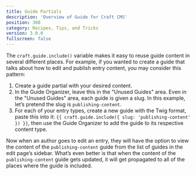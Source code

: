 ```yaml
---
title: Guide Partials
description: 'Overview of Guide for Craft CMS'
position: 300
category: Recipes, Tips, and Tricks
version: 3.0.0
fullscreen: false
---
```


The `craft.guide.include()` variable makes it easy to reuse guide content in several different places. For example, if you wanted to create a guide that talks about how to edit and publish entry content, you may consider this pattern:

1. Create a guide partial with your desired content.
1. In the Guide Organizer, leave this in the "Unused Guides" area. Even in the "Unused Guides" area, each guide is given a slug. In this example, let’s pretend the slug is `publishing-content`.
1. For each of your entry types, create a new guide with the Twig format, paste this into it: `{{ craft.guide.include({ slug: 'publishing-content' }) }}`, then use the Guide Organizer to add the guide to its respective content type.

Now when an author goes to edit an entry, they will have the option to view the content of the `publishing-content` guide from the list of guides in the edit page’s sidebar. What’s even better is that when the content of the `publishing-content` guide gets updated, it will get propagated to all of the places where the guide is included.
